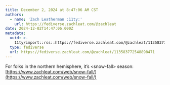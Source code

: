 ```yaml
---
title: December 2, 2024 at 8:47:06 AM CST
authors:
  - name: 'Zach Leatherman :11ty:'
    url: https://fediverse.zachleat.com/@zachleat
date: 2024-12-02T14:47:06.000Z
metadata:
  uuid: >-
    11ty/import::rss::https://fediverse.zachleat.com/@zachleat/113583772548898471
  type: fediverse
  url: https://fediverse.zachleat.com/@zachleat/113583772548898471
---
```

For folks in the northern hemisphere, it’s \<snow-fall> season: [https://www.zachleat.com/web/snow-fall/](https://www.zachleat.com/web/snow-fall/)